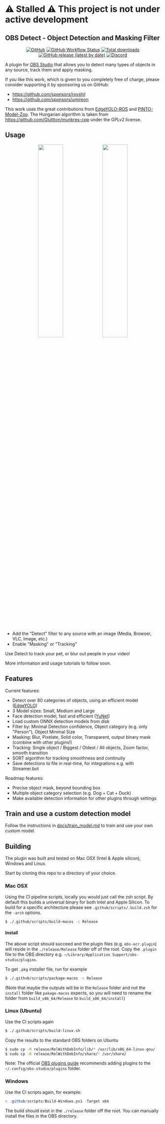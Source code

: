 # ⚠️ Stalled ⚠️ This project is not under active development

## OBS Detect - Object Detection and Masking Filter

<div align="center">

[![GitHub](https://img.shields.io/github/license/occ-ai/obs-detect)](https://github.com/occ-ai/obs-detect/blob/main/LICENSE)
[![GitHub Workflow Status](https://img.shields.io/github/actions/workflow/status/occ-ai/obs-detect/push.yaml)](https://github.com/occ-ai/obs-detect/actions/workflows/push.yaml)
[![Total downloads](https://img.shields.io/github/downloads/occ-ai/obs-detect/total)](https://github.com/occ-ai/obs-detect/releases)
[![GitHub release (latest by date)](https://img.shields.io/github/v/release/occ-ai/obs-detect)](https://github.com/occ-ai/obs-detect/releases)
[![Discord](https://img.shields.io/discord/1200229425141252116)](https://discord.gg/KbjGU2vvUz)

</div>

A plugin for [OBS Studio](https://obsproject.com/) that allows you to detect many types of objects in any source, track them and apply masking.

If you like this work, which is given to you completely free of charge, please consider supporting it by sponsoring us on GitHub:

- https://github.com/sponsors/royshil
- https://github.com/sponsors/umireon

This work uses the great contributions from [EdgeYOLO-ROS](https://github.com/fateshelled/EdgeYOLO-ROS) and [PINTO-Model-Zoo](https://github.com/PINTO0309/PINTO_model_zoo). The Hungarian algorithm is taken from https://github.com/Gluttton/munkres-cpp under the GPLv2 license.

## Usage

<div align="center">
<a href="https://youtu.be/LrbUrvaGreQ"><img width="40%" src="https://github.com/occ-ai/obs-detect/assets/441170/b8e7367e-c1b0-4c7e-b0df-af45ead87199" /></a>&nbsp;
<a href="https://youtu.be/zmdq1bPVYs0"><img width="40%" src="https://github.com/occ-ai/obs-detect/assets/441170/2eb08589-1695-4a40-877e-4985c2b5270f" /></a>
</div>

- Add the "Detect" filter to any source with an image (Media, Browser, VLC, Image, etc.)
- Enable "Masking" or "Tracking"

Use Detect to track your pet, or blur out people in your video!

More information and usage tutorials to follow soon.

## Features

Current features:

- Detect over 80 categories of objects, using an efficient model ([EdgeYOLO](https://github.com/LSH9832/edgeyolo))
- 3 Model sizes: Small, Medium and Large
- Face detection model, fast and efficient ([YuNet](https://github.com/opencv/opencv_zoo/tree/main/models/face_detection_yunet))
- Load custom ONNX detection models from disk
- Filter by: Minimal Detection confidence, Object category (e.g. only "Person"), Object Minimal Size
- Masking: Blur, Pixelate, Solid color, Transparent, output binary mask (combine with other plugins!)
- Tracking: Single object / Biggest / Oldest / All objects, Zoom factor, smooth transition
- SORT algorithm for tracking smoothness and continuity
- Save detections to file in real-time, for integrations e.g. with Streamer.bot

Roadmap features:
- Precise object mask, beyond bounding box
- Multiple object category selection (e.g. Dog + Cat + Duck)
- Make available detection information for other plugins through settings

## Train and use a custom detection model

Follow the instructions in [docs/train_model.md](docs/train_model.md) to train and use your own custom model.

## Building

The plugin was built and tested on Mac OSX  (Intel & Apple silicon), Windows and Linux.

Start by cloning this repo to a directory of your choice.

### Mac OSX

Using the CI pipeline scripts, locally you would just call the zsh script. By default this builds a universal binary for both Intel and Apple Silicon. To build for a specific architecture please see `.github/scripts/.build.zsh` for the `-arch` options.

```sh
$ ./.github/scripts/build-macos -c Release
```

#### Install
The above script should succeed and the plugin files (e.g. `obs-ocr.plugin`) will reside in the `./release/Release` folder off of the root. Copy the `.plugin` file to the OBS directory e.g. `~/Library/Application Support/obs-studio/plugins`.

To get `.pkg` installer file, run for example
```sh
$ ./.github/scripts/package-macos -c Release
```
(Note that maybe the outputs will be in the `Release` folder and not the `install` folder like `pakage-macos` expects, so you will need to rename the folder from `build_x86_64/Release` to `build_x86_64/install`)

### Linux (Ubuntu)

Use the CI scripts again
```sh
$ ./.github/scripts/build-linux.sh
```

Copy the results to the standard OBS folders on Ubuntu
```sh
$ sudo cp -R release/RelWithDebInfo/lib/* /usr/lib/x86_64-linux-gnu/
$ sudo cp -R release/RelWithDebInfo/share/* /usr/share/
```
Note: The official [OBS plugins guide](https://obsproject.com/kb/plugins-guide) recommends adding plugins to the `~/.config/obs-studio/plugins` folder.

### Windows

Use the CI scripts again, for example:

```powershell
> .github/scripts/Build-Windows.ps1 -Target x64
```

The build should exist in the `./release` folder off the root. You can manually install the files in the OBS directory.
